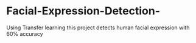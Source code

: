 # Facial-Expression-Detection-
Using Transfer learning this project detects human facial expression with 60% accuracy

